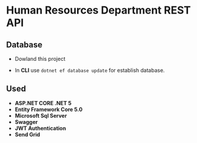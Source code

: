 
# Human Resources Department REST API

## Database 

- Dowland this project

- In **CLI** use `dotnet ef database update` for establish database.

## Used 

- **ASP.NET CORE .NET 5**
- **Entity Framework Core 5.0**
- **Microsoft Sql Server**
- **Swagger**
- **JWT Authentication**
- **Send Grid**





